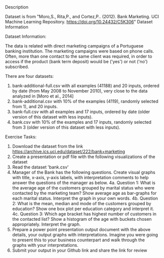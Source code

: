Description

Dataset is from "Moro,S., Rita,P., and Cortez,P.. (2012). Bank Marketing. UCI Machine Learning Repository. https://doi.org/10.24432/C5K306"
Dataset Information

Dataset Information:

The data is related with direct marketing campaigns of a Portuguese banking institution. The marketing campaigns were based on phone calls. Often, more than one contact to the same client was required, in order to access if the product (bank term deposit) would be ('yes') or not ('no') subscribed. 

There are four datasets: 
1) bank-additional-full.csv with all examples (41188) and 20 inputs, ordered by date (from May 2008 to November 2010), very close to the data analyzed in [Moro et al., 2014]
2) bank-additional.csv with 10% of the examples (4119), randomly selected from 1), and 20 inputs.
3) bank-full.csv with all examples and 17 inputs, ordered by date (older version of this dataset with less inputs). 
4) bank.csv with 10% of the examples and 17 inputs, randomly selected from 3 (older version of this dataset with less inputs).

Exercise Tasks:

1. Download the dataset from the link https://archive.ics.uci.edu/dataset/222/bank+marketing
2. Create a presentation or pdf file with the following visualizations of the dataset
3. Read the dataset 'bank.csv'
4. Manager of the Bank has the following questions. Create visual graphs with title, x-axis, y-axis labels, with interpretation comments to help answer the questions of the manager as below.
4a. Question 1: What is the average age of the customers grouped by marital status who were contacted by the marketing team? Show average age as bar-graphs for each marital status. Interpret the graph in your own words.
4b. Question 2: What is the mean, median and mode of the customers grouped by education? Show one box plot per education category and interpret it.
4c. Question 3: Which age bracket has highest number of customers in the contacted list? Show a histogram of the age with buckets chosen appropriately. Interpret the graph.
5. Prepare a power point presentation output document with the above details, your output graphs with interpretations. Imagine you were going to present this to your business counterpart and walk through the graphs with your interpretations.
6. Submit your output in your Github link and share the link for review
